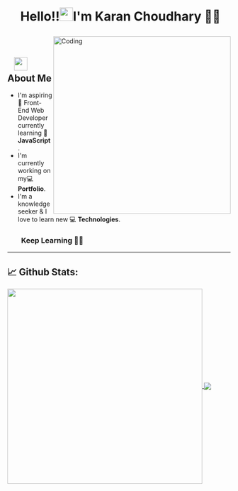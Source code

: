 # <p align="center">️ **Hello!!<img src="https://raw.githubusercontent.com/KarthikNayak024/KarthikNayak024/master/assets/wave.gif" alt="waving hand" width="30px">I'm Karan Choudhary** 🎯️🚀️</p>

<img align="right" alt="Coding" width="400" src="https://media.giphy.com/media/Y4ak9Ki2GZCbJxAnJD/giphy.gif">
</br>

## &nbsp; &nbsp;<img src="https://media.giphy.com/media/WUlplcMpOCEmTGBtBW/giphy.gif" width="30"> **About Me**

- I'm aspiring 🔭️ Front-End Web Developer currently learning 🌱 **JavaScript**.
- I'm currently working on my💻 **Portfolio**.
- I'm a knowledge seeker & I love to learn new 💻 **Technologies**.


### &nbsp; &nbsp; &nbsp; &nbsp; **Keep Learning** 👨‍🎓️️

---

## 📈 **Github Stats:**

<a href="https://github.com/xKaran">
<img width="440" align="center" src="https://github-readme-stats.vercel.app/api?username=xKaran&show_icons=true&include_all_commits=true&theme=blue-green&count_private=true%22">
</a>
<a href="https://github.com/xKaran/github-readme-stats">
<img align="center" src="https://github-readme-stats.anuraghazra1.vercel.app/api/top-langs/?username=xKaran&layout=compact&theme=blue-green" />
</a>

</br>
<!--
<h1>Hi! I Am Karan Choudhary</h1>
🔭 I’m currently working on my Portfolio.

🌱 I’m currently learning JavaScript.

👯 I’m looking to collaborate on Front-end Projects.

🤔 I’m looking for help with Backend.
💬 Ask me about HTML,CSS,UI/UX,Bootstrap,etc.

📫 How to reach me: [Email 📧](mailto:karanchoudhary0826@gmail.com) -->
<!--
Languages I Know
-HTML
-CSS
-JS
-->
